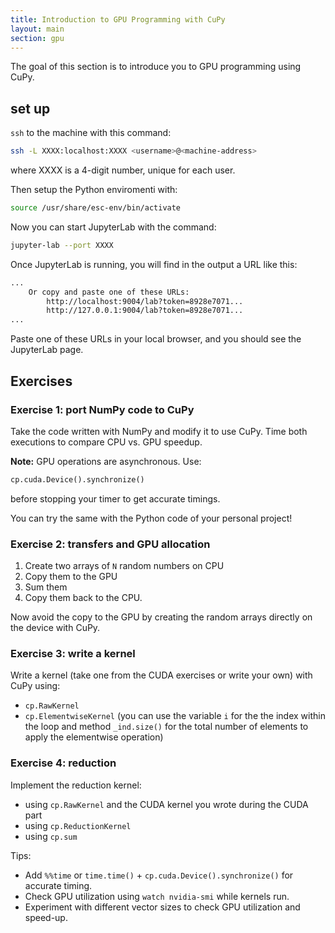 ```yaml
---
title: Introduction to GPU Programming with CuPy
layout: main
section: gpu
---
```


The goal of this section is to introduce you to GPU programming using CuPy.
## set up

`ssh` to the machine with this command:
```bash
ssh -L XXXX:localhost:XXXX <username>@<machine-address>
```
where XXXX is a 4-digit number, unique for each user.

Then setup the Python enviromenti with:
```bash
source /usr/share/esc-env/bin/activate
```

Now you can start JupyterLab with the command:
```bash
jupyter-lab --port XXXX
```
Once JupyterLab is running, you will find in the output a URL like this:

```bash
...
    Or copy and paste one of these URLs:
        http://localhost:9004/lab?token=8928e7071...
        http://127.0.0.1:9004/lab?token=8928e7071...
...
```
Paste one of these URLs in your local browser, and you should see the JupyterLab page.

## Exercises

### Exercise 1: port NumPy code to CuPy

Take the code written with NumPy and modify it to use CuPy. Time both executions to compare CPU vs. GPU speedup.

**Note:** GPU operations are asynchronous. Use:

```python
cp.cuda.Device().synchronize()
```

before stopping your timer to get accurate timings.

You can try the same with the Python code of your personal project!

### Exercise 2: transfers and GPU allocation

1. Create two arrays of `N` random numbers on CPU
2. Copy them to the GPU
3. Sum them
4. Copy them back to the CPU.

Now avoid the copy to the GPU by creating the random arrays directly on the device with CuPy.

### Exercise 3: write a kernel

Write a kernel (take one from the CUDA exercises or write your own) with CuPy using:

* `cp.RawKernel`
* `cp.ElementwiseKernel` (you can use the variable `i` for the the index within the loop and method `_ind.size()` for the total number of elements to apply the elementwise operation)

### Exercise 4: reduction

Implement the reduction kernel:

* using `cp.RawKernel` and the CUDA kernel you wrote during the CUDA part
* using `cp.ReductionKernel`
* using `cp.sum`

Tips:

* Add `%%time` or `time.time()` + `cp.cuda.Device().synchronize()` for accurate timing.
* Check GPU utilization using `watch nvidia-smi` while kernels run.
* Experiment with different vector sizes to check GPU utilization and speed-up.
